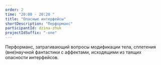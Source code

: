 ```yaml
---
order: 2
time: "20:00 - 20:20 "
title: "Опасные интерфейсы"
shortDescription: "Перформанс"
participantId: dzina-zhuk
projectIdSuffix: "-one"
---
```


Перформанс, затрагивающий вопросы модификации тела, сплетения (вне)научной фантастики с аффектами, исходящими из таящих опасности интерфейсов. 

